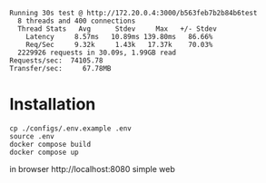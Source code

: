 ```
Running 30s test @ http://172.20.0.4:3000/b563feb7b2b84b6test
  8 threads and 400 connections
  Thread Stats   Avg      Stdev     Max   +/- Stdev
    Latency     8.57ms   10.89ms 139.80ms   86.66%
    Req/Sec     9.32k     1.43k   17.37k    70.03%
  2229926 requests in 30.09s, 1.99GB read
Requests/sec:  74105.78
Transfer/sec:     67.78MB
```

# Installation

```shell
cp ./configs/.env.example .env
source .env
docker compose build
docker compose up
```

in browser http://localhost:8080 simple web
